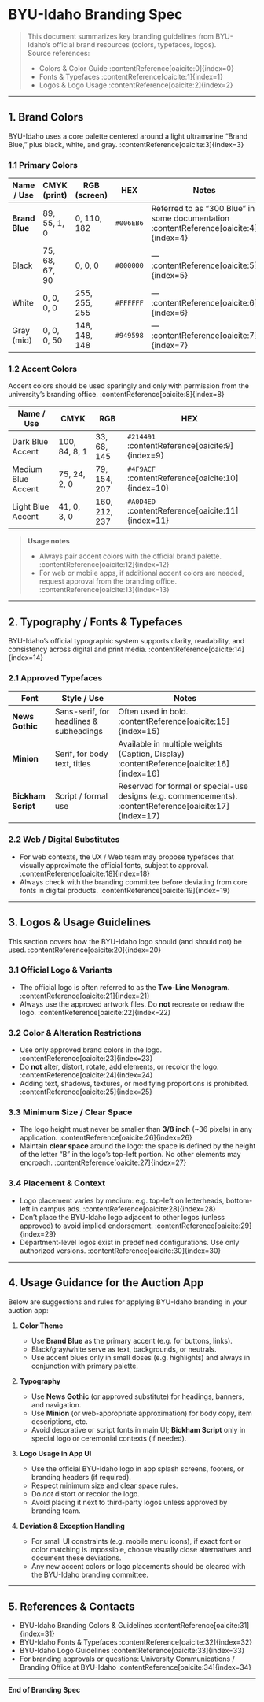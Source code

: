 # BYU-Idaho Branding Spec

> This document summarizes key branding guidelines from BYU-Idaho’s official brand resources (colors, typefaces, logos).  
> Source references:  
> - Colors & Color Guide :contentReference[oaicite:0]{index=0}  
> - Fonts & Typefaces :contentReference[oaicite:1]{index=1}  
> - Logos & Logo Usage :contentReference[oaicite:2]{index=2}  

---

## 1. Brand Colors

BYU-Idaho uses a core palette centered around a light ultramarine “Brand Blue,” plus black, white, and gray. :contentReference[oaicite:3]{index=3}  

### 1.1 Primary Colors

| Name / Use | CMYK (print) | RGB (screen) | HEX | Notes |
|------------|---------------|----------------|------|-------|
| **Brand Blue** | 89, 55, 1, 0 | 0, 110, 182 | `#006EB6` | Referred to as “300 Blue” in some documentation :contentReference[oaicite:4]{index=4} |
| Black | 75, 68, 67, 90 | 0, 0, 0 | `#000000` | — :contentReference[oaicite:5]{index=5} |
| White | 0, 0, 0, 0 | 255, 255, 255 | `#FFFFFF` | — :contentReference[oaicite:6]{index=6} |
| Gray (mid) | 0, 0, 0, 50 | 148, 148, 148 | `#949598` | — :contentReference[oaicite:7]{index=7} |

### 1.2 Accent Colors

Accent colors should be used sparingly and only with permission from the university’s branding office. :contentReference[oaicite:8]{index=8}  

| Name / Use | CMYK | RGB | HEX |
|-------------|-------|------|------|
| Dark Blue Accent | 100, 84, 8, 1 | 33, 68, 145 | `#214491` :contentReference[oaicite:9]{index=9} |
| Medium Blue Accent | 75, 24, 2, 0 | 79, 154, 207 | `#4F9ACF` :contentReference[oaicite:10]{index=10} |
| Light Blue Accent | 41, 0, 3, 0 | 160, 212, 237 | `#A0D4ED` :contentReference[oaicite:11]{index=11} |

> **Usage notes**  
> - Always pair accent colors with the official brand palette. :contentReference[oaicite:12]{index=12}  
> - For web or mobile apps, if additional accent colors are needed, request approval from the branding office. :contentReference[oaicite:13]{index=13}  

---

## 2. Typography / Fonts & Typefaces

BYU-Idaho’s official typographic system supports clarity, readability, and consistency across digital and print media. :contentReference[oaicite:14]{index=14}  

### 2.1 Approved Typefaces

| Font | Style / Use | Notes |
|------|--------------|-------|
| **News Gothic** | Sans-serif, for headlines & subheadings | Often used in bold. :contentReference[oaicite:15]{index=15} |
| **Minion** | Serif, for body text, titles | Available in multiple weights (Caption, Display) :contentReference[oaicite:16]{index=16} |
| **Bickham Script** | Script / formal use | Reserved for formal or special-use designs (e.g. commencements). :contentReference[oaicite:17]{index=17} |

### 2.2 Web / Digital Substitutes

- For web contexts, the UX / Web team may propose typefaces that visually approximate the official fonts, subject to approval. :contentReference[oaicite:18]{index=18}  
- Always check with the branding committee before deviating from core fonts in digital products. :contentReference[oaicite:19]{index=19}  

---

## 3. Logos & Usage Guidelines

This section covers how the BYU-Idaho logo should (and should not) be used. :contentReference[oaicite:20]{index=20}  

### 3.1 Official Logo & Variants

- The official logo is often referred to as the **Two-Line Monogram**. :contentReference[oaicite:21]{index=21}  
- Always use the approved artwork files. Do **not** recreate or redraw the logo. :contentReference[oaicite:22]{index=22}  

### 3.2 Color & Alteration Restrictions

- Use only approved brand colors in the logo. :contentReference[oaicite:23]{index=23}  
- Do **not** alter, distort, rotate, add elements, or recolor the logo. :contentReference[oaicite:24]{index=24}  
- Adding text, shadows, textures, or modifying proportions is prohibited. :contentReference[oaicite:25]{index=25}  

### 3.3 Minimum Size / Clear Space

- The logo height must never be smaller than **3/8 inch** (~36 pixels) in any application. :contentReference[oaicite:26]{index=26}  
- Maintain **clear space** around the logo: the space is defined by the height of the letter “B” in the logo’s top-left portion. No other elements may encroach. :contentReference[oaicite:27]{index=27}  

### 3.4 Placement & Context

- Logo placement varies by medium: e.g. top-left on letterheads, bottom-left in campus ads. :contentReference[oaicite:28]{index=28}  
- Don’t place the BYU-Idaho logo adjacent to other logos (unless approved) to avoid implied endorsement. :contentReference[oaicite:29]{index=29}  
- Department-level logos exist in predefined configurations. Use only authorized versions. :contentReference[oaicite:30]{index=30}  

---

## 4. Usage Guidance for the Auction App

Below are suggestions and rules for applying BYU-Idaho branding in your auction app:

1. **Color Theme**  
   - Use **Brand Blue** as the primary accent (e.g. for buttons, links).  
   - Black/gray/white serve as text, backgrounds, or neutrals.  
   - Use accent blues only in small doses (e.g. highlights) and always in conjunction with primary palette.

2. **Typography**  
   - Use **News Gothic** (or approved substitute) for headings, banners, and navigation.  
   - Use **Minion** (or web-appropriate approximation) for body copy, item descriptions, etc.  
   - Avoid decorative or script fonts in main UI; **Bickham Script** only in special logo or ceremonial contexts (if needed).

3. **Logo Usage in App UI**  
   - Use the official BYU-Idaho logo in app splash screens, footers, or branding headers (if required).  
   - Respect minimum size and clear space rules.  
   - Do *not* distort or recolor the logo.  
   - Avoid placing it next to third-party logos unless approved by branding team.

4. **Deviation & Exception Handling**  
   - For small UI constraints (e.g. mobile menu icons), if exact font or color matching is impossible, choose visually close alternatives and document these deviations.  
   - Any new accent colors or logo placements should be cleared with the BYU-Idaho branding committee.

---

## 5. References & Contacts

- BYU-Idaho Branding Colors & Guidelines :contentReference[oaicite:31]{index=31}  
- BYU-Idaho Fonts & Typefaces :contentReference[oaicite:32]{index=32}  
- BYU-Idaho Logo Guidelines :contentReference[oaicite:33]{index=33}  
- For branding approvals or questions: University Communications / Branding Office at BYU-Idaho :contentReference[oaicite:34]{index=34}  

---

**End of Branding Spec**  
